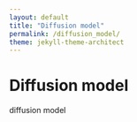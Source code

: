 ```yaml
---
layout: default
title: "Diffusion model"
permalink: /diffusion_model/
theme: jekyll-theme-architect
---
```


# Diffusion model

diffusion model
